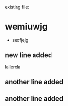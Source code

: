 existing file:
# wemiuwjg
- seofjejg

## new line added
lallerola

## another line added


## another line added